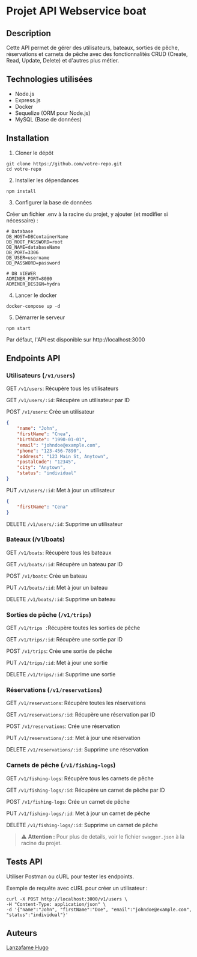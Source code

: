 # Projet API Webservice boat

## Description

Cette API permet de gérer des utilisateurs, bateaux, sorties de pêche, réservations et carnets de pêche avec des fonctionnalités CRUD (Create, Read, Update, Delete) et d'autres plus métier.

## Technologies utilisées

- Node.js
- Express.js
- Docker
- Sequelize (ORM pour Node.js)
- MySQL (Base de données)

## Installation

1. Cloner le dépôt

```
git clone https://github.com/votre-repo.git
cd votre-repo 
```

2. Installer les dépendances

```
npm install
```

3. Configurer la base de données

Créer un fichier .env à la racine du projet, y ajouter (et modifier si nécessaire) :

```
# Database
DB_HOST=DBContainerName
DB_ROOT_PASSWORD=root
DB_NAME=databaseName
DB_PORT=3306
DB_USER=username
DB_PASSWORD=password

# DB VIEWER
ADMINER_PORT=8080
ADMINER_DESIGN=hydra
```

4. Lancer le docker

```
docker-compose up -d
```

5. Démarrer le serveur

```
npm start
```

Par défaut, l'API est disponible sur http://localhost:3000

## Endpoints API

### Utilisateurs (`/v1/users`)

GET `/v1/users`: Récupère tous les utilisateurs

GET `/v1/users/:id`: Récupère un utilisateur par ID

POST `/v1/users`: Crée un utilisateur

```json
{
    "name": "John",
    "firstName": "Cnea",
    "birthDate": "1990-01-01",
    "email": "johndoe@example.com",
    "phone": "123-456-7890",
    "address": "123 Main St, Anytown",
    "postalCode": "12345",
    "city": "Anytown",
    "status": "individual"
}
```

PUT `/v1/users/:id`: Met à jour un utilisateur

```json
{
    "firstName": "Cena"
}
```

DELETE `/v1/users/:id`: Supprime un utilisateur

### Bateaux (/v1/boats)

GET `/v1/boats`: Récupère tous les bateaux

GET `/v1/boats/:id`: Récupère un bateau par ID

POST `/v1/boats`: Crée un bateau

PUT `/v1/boats/:id`: Met à jour un bateau

DELETE `/v1/boats/:id`: Supprime un bateau

### Sorties de pêche (`/v1/trips`)

GET `/v1/trips :`Récupère toutes les sorties de pêche

GET `/v1/trips/:id`: Récupère une sortie par ID

POST `/v1/trips`: Crée une sortie de pêche

PUT `/v1/trips/:id`: Met à jour une sortie

DELETE `/v1/trips/:id`: Supprime une sortie

### Réservations (`/v1/reservations`)

GET `/v1/reservations`: Récupère toutes les réservations

GET `/v1/reservations/:id`: Récupère une réservation par ID

POST `/v1/reservations`: Crée une réservation

PUT `/v1/reservations/:id`: Met à jour une réservation

DELETE `/v1/reservations/:id`: Supprime une réservation

### Carnets de pêche (`/v1/fishing-logs`)

GET `/v1/fishing-logs`: Récupère tous les carnets de pêche

GET `/v1/fishing-logs/:id`: Récupère un carnet de pêche par ID

POST `/v1/fishing-logs`: Crée un carnet de pêche

PUT `/v1/fishing-logs/:id`: Met à jour un carnet de pêche

DELETE `/v1/fishing-logs/:id`: Supprime un carnet de pêche

> ⚠️ **Attention :** Pour plus de details, voir le fichier `swagger.json` à la racine du projet.


## Tests API

Utiliser Postman ou cURL pour tester les endpoints.

Exemple de requête avec cURL pour créer un utilisateur :

```
curl -X POST http://localhost:3000/v1/users \
-H "Content-Type: application/json" \
-d '{"name":"John", "firstName":"Doe", "email":"johndoe@example.com", "status":"individual"}'
```

## Auteurs

[Lanzafame Hugo](https://github.com/hugolanzafameynov)